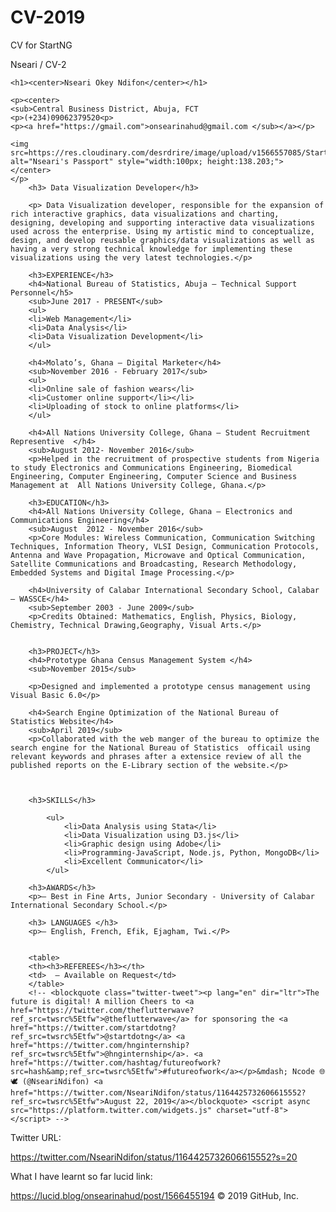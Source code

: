 # CV-2019
CV for StartNG 



 Nseari / CV-2
  
<!DOCTYPE html>
<meta charset="UTF-8">
<meta name="viewport" content="width=device-width, initial-scale=1.0">
<meta http-equiv="X-UA-Compatible" content="ie=edge">

<html>
<head>
<title>Nseari Resume</title>
</head>

<body>

    <h1><center>Nseari Okey Ndifon</center></h1> 

    <p><center>
    <sub>Central Business District, Abuja, FCT
    <p>(+234)09062379520<p>
    <p><a href="https://gmail.com">onsearinahud@gmail.com </sub></a></p>
    
    <img src=https://res.cloudinary.com/desrdrire/image/upload/v1566557085/Start%20NG/passport2019_hsrylp.jpg alt="Nseari's Passport" style="width:100px; height:138.203;">
    </center>
    </p>
        <h3> Data Visualization Developer</h3>
        
        <p> Data Visualization developer, responsible for the expansion of rich interactive graphics, data visualizations and charting, designing, developing and supporting interactive data visualizations used across the enterprise. Using my artistic mind to conceptualize, design, and develop reusable graphics/data visualizations as well as having a very strong technical knowledge for implementing these visualizations using the very latest technologies.</p>
        
        <h3>EXPERIENCE</h3>
        <h4>National Bureau of Statistics, Abuja — Technical Support Personnel</h5>
        <sub>June 2017 - PRESENT</sub>
        <ul>
        <li>Web Management</li>
        <li>Data Analysis</li>
        <li>Data Visualization Development</li> 
        </ul>

        <h4>Molato’s, Ghana — Digital Marketer</h4>
        <sub>November 2016 - February 2017</sub>
        <ul>
        <li>Online sale of fashion wears</li>
        <li>Customer online support</li></li>
        <li>Uploading of stock to online platforms</li>
        </ul>

        <h4>All Nations University College, Ghana — Student Recruitment Representive  </h4>
        <sub>August 2012- November 2016</sub>
        <p>Helped in the recruitment of prospective students from Nigeria to study Electronics and Communications Engineering, Biomedical Engineering, Computer Engineering, Computer Science and Business Management at  All Nations University College, Ghana.</p>
        
        <h3>EDUCATION</h3>
        <h4>All Nations University College, Ghana — Electronics and Communications Engineering</h4>
        <sub>August  2012 - November 2016</sub>
        <p>Core Modules: Wireless Communication, Communication Switching Techniques, Information Theory, VLSI Design, Communication Protocols, Antenna and Wave Propagation, Microwave and Optical Communication, Satellite Communications and Broadcasting, Research Methodology, Embedded Systems and Digital Image Processing.</p>
        
        <h4>University of Calabar International Secondary School, Calabar — WASSCE</h4>
        <sub>September 2003 - June 2009</sub>
        <p>Credits Obtained: Mathematics, English, Physics, Biology, Chemistry, Technical Drawing,Geography, Visual Arts.</p>
        
        
        <h3>PROJECT</h3>  
        <h4>Prototype Ghana Census Management System </h4>
        <sub>November 2015</sub>
        
        <p>Designed and implemented a prototype census management using Visual Basic 6.0</p>
        
        <h4>Search Engine Optimization of the National Bureau of Statistics Website</h4>
        <sub>April 2019</sub>
        <p>Collaborated with the web manger of the bureau to optimize the search engine for the National Bureau of Statistics  officail using relevant keywords and phrases after a extensice review of all the published reports on the E-Library section of the website.</p>
    
       
        
        <h3>SKILLS</h3>

            <ul>
                <li>Data Analysis using Stata</li>
                <li>Data Visualization using D3.js</li>
                <li>Graphic design using Adobe</li>
                <li>Programming-JavaScript, Node.js, Python, MongoDB</li>
                <li>Excellent Communicator</li>
            </ul>
        
        <h3>AWARDS</h3>
        <p>— Best in Fine Arts, Junior Secondary - University of Calabar International Secondary School.</p>
        
        <h3> LANGUAGES </h3>
        <p>— English, French, Efik, Ejagham, Twi.</P>
        
        
        <table>
        <th><h3>REFEREES</h3></th> 
        <td>  — Available on Request</td>
        </table>
        <!-- <blockquote class="twitter-tweet"><p lang="en" dir="ltr">The future is digital! A million Cheers to <a href="https://twitter.com/theflutterwave?ref_src=twsrc%5Etfw">@theflutterwave</a> for sponsoring the <a href="https://twitter.com/startdotng?ref_src=twsrc%5Etfw">@startdotng</a> <a href="https://twitter.com/hnginternship?ref_src=twsrc%5Etfw">@hnginternship</a>. <a href="https://twitter.com/hashtag/futureofwork?src=hash&amp;ref_src=twsrc%5Etfw">#futureofwork</a></p>&mdash; Ncode 🌐🕊️ (@NseariNdifon) <a href="https://twitter.com/NseariNdifon/status/1164425732606615552?ref_src=twsrc%5Etfw">August 22, 2019</a></blockquote> <script async src="https://platform.twitter.com/widgets.js" charset="utf-8"></script> -->
                
        
</body>
</html>

Twitter URL:

https://twitter.com/NseariNdifon/status/1164425732606615552?s=20

What I have learnt so far lucid link:

https://lucid.blog/onsearinahud/post/1566455194
© 2019 GitHub, Inc.

